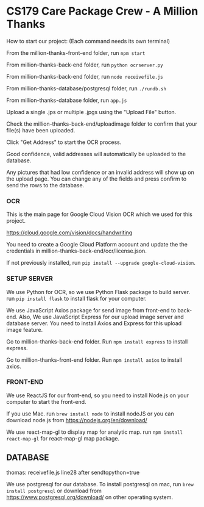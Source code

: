 # CS179 Care Package Crew - A Million Thanks

How to start our project: (Each command needs its own terminal)

From the million-thanks-front-end folder, run `npm start`

From million-thanks-back-end folder, run `python ocrserver.py`

From million-thanks-back-end folder, run `node receivefile.js`

From million-thanks-database/postgresql folder, run `./rundb.sh`

From million-thanks-database folder, run `app.js`


Upload a single .jps or multiple .jpgs using the "Upload File" button.

Check the million-thanks-back-end/uploadimage folder to confirm that your file(s) have been uploaded.

Click "Get Address" to start the OCR process.

Good confidence, valid addresses will automatically be uploaded to the database. 

Any pictures that had low confidence or an invalid address will show up on the upload page. You can change any of the fields and press 
confirm to send the rows to the database.

### OCR

This is the main page for Google Cloud Vision OCR which we used for this project.

https://cloud.google.com/vision/docs/handwriting

You need to create a Google Cloud Platform account and update the the credentials in million-thanks-back-end/ocr/license.json.

If not previously installed, run `pip install --upgrade google-cloud-vision`.

### SETUP SERVER

We use Python for OCR, so we use Python Flask package to build server. run `pip install flask` to install flask for your computer.

We use JavaScript Axios package for send image from front-end to back-end. Also, We use JavaScript Express for our upload image server and database server. You need to install Axios and Express for this upload image feature.

Go to million-thanks-back-end folder. Run `npm install express` to install express.

Go to million-thanks-front-end folder. Run `npm install axios` to install axios.

### FRONT-END

We use ReactJS for our front-end, so you need to install Node.js on your computer to start the front-end.

If you use Mac. run `brew install node` to install nodeJS or you can download node.js from https://nodejs.org/en/download/

We use react-map-gl to display map for analytic map. run `npm install react-map-gl` for react-map-gl map package.

## DATABASE

thomas: receivefile.js line28 after sendtopython=true

We use postgresql for our database. To install postgresql on mac, run `brew install postgresql` or download from https://www.postgresql.org/download/ on other operating system.

